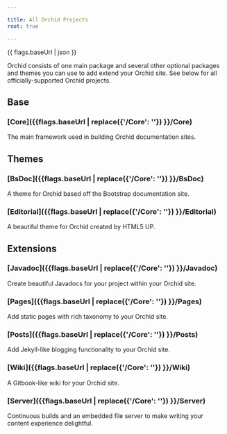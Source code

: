 ```yaml
---

title: All Orchid Projects
root: true

---
```


</section>
 
 {{ flags.baseUrl | json }}

Orchid consists of one main package and several other optional packages and themes you can use to add extend your Orchid 
site. See below for all officially-supported Orchid projects.

<section class="bs-docs-section">
    <h1 id="base" class="page-header">Base</h1>  

### [Core]({{flags.baseUrl | replace({'/Core': ''}) }}/Core)

The main framework used in building Orchid documentation sites.
</section> 

<section class="bs-docs-section">
    <h1 id="themes" class="page-header">Themes</h1>

### [BsDoc]({{flags.baseUrl | replace({'/Core': ''}) }}/BsDoc)

A theme for Orchid based off the Bootstrap documentation site.

### [Editorial]({{flags.baseUrl | replace({'/Core': ''}) }}/Editorial)

A beautiful theme for Orchid created by HTML5 UP.


</section>

<section class="bs-docs-section">
    <h1 id="extensions" class="page-header">Extensions</h1>
    
### [Javadoc]({{flags.baseUrl | replace({'/Core': ''}) }}/Javadoc)

Create beautiful Javadocs for your project within your Orchid site.

### [Pages]({{flags.baseUrl | replace({'/Core': ''}) }}/Pages)

Add static pages with rich taxonomy to your Orchid site.

### [Posts]({{flags.baseUrl | replace({'/Core': ''}) }}/Posts)

Add Jekyll-like blogging functionality to your Orchid site.

### [Wiki]({{flags.baseUrl | replace({'/Core': ''}) }}/Wiki)

A Gitbook-like wiki for your Orchid site.

### [Server]({{flags.baseUrl | replace({'/Core': ''}) }}/Server)

Continuous builds and an embedded file server to make writing your content experience delightful.


</section>
